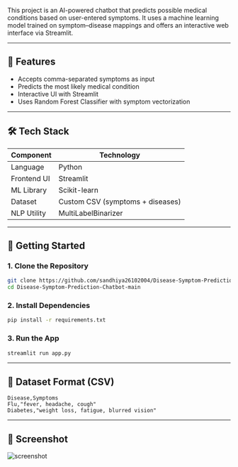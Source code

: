 This project is an AI-powered chatbot that predicts possible medical conditions based on user-entered symptoms. It uses a machine learning model trained on symptom–disease mappings and offers an interactive web interface via Streamlit.

---

## 🧠 Features
- Accepts comma-separated symptoms as input
- Predicts the most likely medical condition
- Interactive UI with Streamlit
- Uses Random Forest Classifier with symptom vectorization

---

## 🛠️ Tech Stack
| Component      | Technology         |
|----------------|---------------------|
| Language       | Python              |
| Frontend UI    | Streamlit           |
| ML Library     | Scikit-learn        |
| Dataset        | Custom CSV (symptoms + diseases) |
| NLP Utility    | MultiLabelBinarizer |

---

## 🚀 Getting Started

### 1. Clone the Repository
```bash
git clone https://github.com/sandhiya26102004/Disease-Symptom-Prediction-Chatbot-main.git
cd Disease-Symptom-Prediction-Chatbot-main
```

### 2. Install Dependencies
```bash
pip install -r requirements.txt
```

### 3. Run the App
```bash
streamlit run app.py
```

---

## 📁 Dataset Format (CSV)
```
Disease,Symptoms
Flu,"fever, headache, cough"
Diabetes,"weight loss, fatigue, blurred vision"
```

---

## 📸 Screenshot
![screenshot](https://via.placeholder.com/800x400.png?text=AI+Symptom+Checker+Chatbot+Demo)
